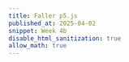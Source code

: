 ```yaml
---
title: Faller p5.js
published_at: 2025-04-02
snippet: Week 4b
disable_html_sanitization: true
allow_math: true
---
```


<script src="./scripts/p5.js"></script>

<canvas id="p5_example"></canvas>

<script>
    const cnv = document.getElementById ("p5_example")
    const w = cnv.parentNode.scrollWidth
    const h = w * 9 / 16


    // declaring a variable and assigning to it, an empty object
const faller  = {}

// declaring a variable and assigning to it, an empty array
const fallers = []
let bg

function setup() {
 createCanvas (w, h, P2D, cnv)//this is to make it fullscreen
  noStroke ()// to ensure there is no stroke
  colorMode (HSB)//enableing different colours
   // Assigning an array of two randomly generated colors to the faller object.
  faller.colours = [ rand_col (), rand_col () ]
  // Defining starting points for the animation, where elements will begin falling from.
  faller.start_points = [
    { x: 0, y: height / 2 },
    { x: 0, y: 0 },
    { x: width / 4, y: 0 },
    { x: width / 2, y: 0 },
    { x: width * 3 / 4, y: 0 },
    { x: width, y: 0 },
    { x: width, y: height / 2 },
  ]
  faller.end_points = []// Empty array to store end points for faller animation.
  for (let i = 1; i < 8; i++) {// Looping 7 times to define end points where falling motion will stop.
    faller.end_points.push ({
      x: i * width / 8,// End X positions evenly spaced across the width.
      y: height// End Y positions always at the bottom of the screen.
    })
  }  // Creating an array of 7 randomly generated curve values for animation smoothness.
  faller.curves = new Array (7).fill ().map (rand_curve)
  faller.phase  = 0 // Initializing phase to 0, which will be used to control animation progression.
    // Creating a copy of the faller object and adding it to the fallers array.
  fallers.push (Object.assign ({}, faller))
    // Assign a random color to the background.
  bg = rand_col ()
}

function draw() {
   // Set the background color.
  background (bg)
   // Every 40 frames, create a new faller and update background color.
  if (frameCount % 40 == 0) {
    const new_faller = Object.assign ({}, faller)
    new_faller.colours = [ bg, rand_col () ] // The new faller gets a new color combination.
    new_faller.curves = new Array (7).fill ().map (rand_curve) // Generate new curves for smooth animation variation.
    // Reverse the fallers array, add the new faller, and reverse back.
    fallers.reverse ()
    fallers.push (new_faller)
    fallers.reverse ()
    bg = rand_col () // Assign a new random background color.
  }
  
  const redundant = [] // Array to store indices of fallers that have finished their animation.
  
  fallers.forEach ((f, i) => {// Iterate through each faller in the fallers array.
    colorMode (RGB)// Switch to RGB mode for color interpolation.
    fill (lerpColor (f.colours[0], f.colours[1], f.phase)) // Set the fill color by blending between the two colors based on phase progression.
    beginShape ()  // Begin drawing the shape.
    vertex (0, height) // Start at the bottom-left corner of the canvas.
      // Loop through each start point and calculate its position using phase.
    f.start_points.forEach ((s, i) => {
      const p = find_point (s, f.end_points[i], f.phase ** f.curves[i])
      vertex (p.x, p.y)
    })  // End at the bottom-right corner of the canvas.
    vertex (width, height)
    endShape ()
    f.phase += 0.008
    if (f.phase > 1) redundant.push (i)
  })
  //unsure
  redundant.forEach (n => fallers.splice (n, 1))
  
}
//function for the start and end points based on the phase
function find_point (start, end, phase) {
  const delt = {
    x: end.x - start.x,//calculating the x distance
    y: end.y - start.y//calculating the y distance
  } // Calculate new position based on phase.
  const x = start.x + delt.x * phase
  const y = start.y + delt.y * phase
  return { x, y }
}

// Function to generate a random color in HSB mode.
function rand_col () {
  colorMode (HSB)
  const h = floor (random () * 360)// Random hue between 0 and 360.
  return color (h, 100, 100)
}
// Function to generate a random curve value to control animation smoothness.
function rand_curve () {
  return random () * 2 + 1// Returns a random value between 1 and 3.
}
</script>

<div style="height: 100px;"></div>
